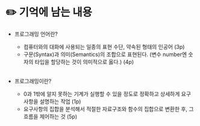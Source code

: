 # ✏️ 기억에 남는 내용
- 프로그래밍 언어란?
  + 컴퓨터와의 대화에 사용되는 일종의 표현 수단, 약속된 형태의 인공어 (3p)
  + 구문(Syntax)과 의미(Semantics)의 조합으로 표현된다. (변수 number엔 숫자의 타입을 할당하는 것이 의미적으로 옳다.) (4p)
  
  <br>
- 프로그래밍이란?
  + 0과 1밖에 알지 못하는 기계가 실행할 수 있을 정도로 정확하고 상세하게 요구사항을 설명하는 작업 (1p)
  + 요구사항의 집합을 분석해서 적절한 자료구조와 함수의 집합으로 변환한 후, 그 흐름을 제어하는 것 (5p)